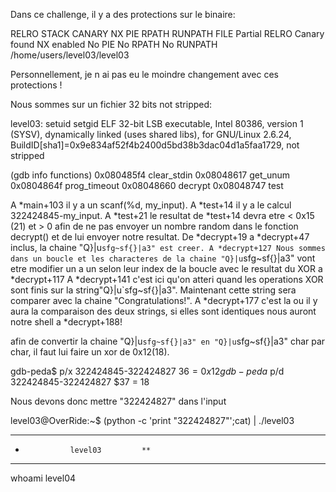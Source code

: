 Dans ce challenge, il y a des protections sur le binaire:

RELRO           STACK CANARY      NX            PIE             RPATH      RUNPATH      FILE
Partial RELRO   Canary found      NX enabled    No PIE          No RPATH   No RUNPATH   /home/users/level03/level03

Personnellement, je n ai pas eu le moindre changement avec ces protections !

Nous sommes sur un fichier 32 bits not stripped:

level03: setuid setgid ELF 32-bit LSB executable, Intel 80386, version 1 (SYSV), dynamically linked (uses shared libs), for GNU/Linux 2.6.24, BuildID[sha1]=0x9e834af52f4b2400d5bd38b3dac04d1a5faa1729, not stripped

(gdb info functions)
0x080485f4  clear_stdin
0x08048617  get_unum
0x0804864f  prog_timeout
0x08048660  decrypt
0x08048747  test

A *main+103 il y a un scanf(%d, my_input).
A *test+14 il y a le calcul 322424845-my_input.
A *test+21 le resultat de *test+14 devra etre < 0x15 (21) et > 0 afin de ne pas envoyer un nombre random dans le fonction decrypt() et de lui envoyer notre resultat.
De *decrypt+19 a *decrypt+47 inclus, la chaine "Q}|u`sfg~sf{}|a3" est creer.
A *decrypt+127 Nous sommes dans un boucle et les characteres de la chaine "Q}|u`sfg~sf{}|a3" vont etre modifier un a un selon leur index de la boucle avec le resultat du XOR a *decrypt+117
A *decrypt+141 c'est ici qu'on atteri quand les operations XOR sont finis sur la string"Q}|u`sfg~sf{}|a3". Maintenant cette string sera comparer avec la chaine "Congratulations!".
A *decrypt+177 c'est la ou il y aura la comparaison des deux strings, si elles sont identiques nous auront notre shell a *decrypt+188!


afin de convertir la chaine "Q}|u`sfg~sf{}|a3" en "Q}|u`sfg~sf{}|a3" char par char, il faut lui faire un xor de 0x12(18).

gdb-peda$ p/x 322424845-322424827
$36 = 0x12
gdb-peda$ p/d 322424845-322424827
$37 = 18

Nous devons donc mettre "322424827" dans l'input

level03@OverRide:~$ (python -c 'print "322424827"';cat) | ./level03 
***********************************
*               level03         **
***********************************
whoami
level04
